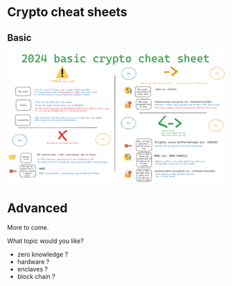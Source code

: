 # Crypto cheat sheets

## Basic

![basic](./2024-basic-crypto.png)

# Advanced

More to come.

What topic would you like?

- zero knowledge ?
- hardware ?
- enclaves ?
- block chain ?
